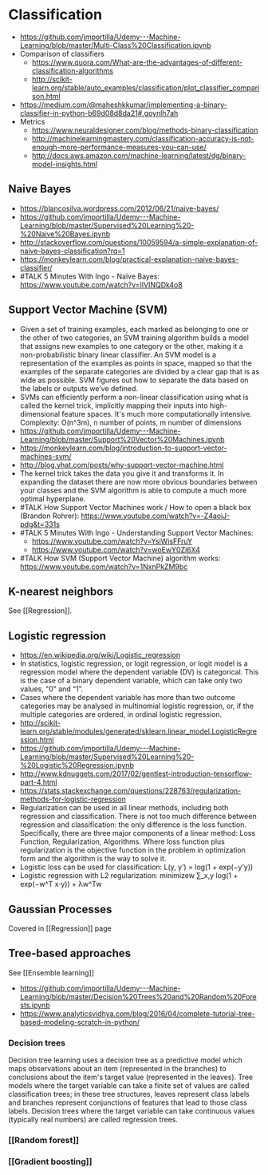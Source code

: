 # Classification

- https://github.com/jmportilla/Udemy---Machine-Learning/blob/master/Multi-Class%20Classification.ipynb
- Comparison of classifiers
	- https://www.quora.com/What-are-the-advantages-of-different-classification-algorithms
	- http://scikit-learn.org/stable/auto_examples/classification/plot_classifier_comparison.html
- https://medium.com/@maheshkkumar/implementing-a-binary-classifier-in-python-b69d08d8da21#.goynlh7ah
- Metrics
	- https://www.neuraldesigner.com/blog/methods-binary-classification
	- http://machinelearningmastery.com/classification-accuracy-is-not-enough-more-performance-measures-you-can-use/
	- http://docs.aws.amazon.com/machine-learning/latest/dg/binary-model-insights.html

## Naive Bayes
- https://blancosilva.wordpress.com/2012/06/21/naive-bayes/
- https://github.com/jmportilla/Udemy---Machine-Learning/blob/master/Supervised%20Learning%20-%20Naive%20Bayes.ipynb
- http://stackoverflow.com/questions/10059594/a-simple-explanation-of-naive-bayes-classification?rq=1
- https://monkeylearn.com/blog/practical-explanation-naive-bayes-classifier/
- #TALK 5 Minutes With Ingo - Naïve Bayes: https://www.youtube.com/watch?v=IlVINQDk4o8

## Support Vector Machine (SVM)
- Given a set of training examples, each marked as belonging to one or the other of two categories, an SVM training algorithm builds a model that assigns new examples to one category or the other, making it a non-probabilistic binary linear classifier. An SVM model is a representation of the examples as points in space, mapped so that the examples of the separate categories are divided by a clear gap that is as wide as possible. SVM figures out how to separate the data based on the labels or outputs we’ve defined.
- SVMs can efficiently perform a non-linear classification using what is called the kernel trick, implicitly mapping their inputs into high-dimensional feature spaces. It's much more computationally intensive. Complexity: O(n^3m), n number of points, m number of dimensions
- https://github.com/jmportilla/Udemy---Machine-Learning/blob/master/Support%20Vector%20Machines.ipynb
- https://monkeylearn.com/blog/introduction-to-support-vector-machines-svm/
- http://blog.yhat.com/posts/why-support-vector-machine.html
- The kernel trick takes the data you give it and transforms it. In expanding the dataset there are now more obvious boundaries between your classes and the SVM algorithm is able to compute a much more optimal hyperplane.
- #TALK How Support Vector Machines work / How to open a black box (Brandon Rohrer): https://www.youtube.com/watch?v=-Z4aojJ-pdg&t=331s
- #TALK 5 Minutes With Ingo - Understanding Support Vector Machines: 
	- https://www.youtube.com/watch?v=YsiWisFFruY
	- https://www.youtube.com/watch?v=woEwY0Zi6X4
- #TALK How SVM (Support Vector Machine) algorithm works: https://www.youtube.com/watch?v=1NxnPkZM9bc

## K-nearest neighbors
See [[Regression]].

## Logistic regression
- https://en.wikipedia.org/wiki/Logistic_regression
- In statistics, logistic regression, or logit regression, or logit model is a regression model where the dependent variable (DV) is categorical. This is the case of a binary dependent variable, which can take only two values, "0" and “1”.
- Cases where the dependent variable has more than two outcome categories may be analysed in multinomial logistic regression, or, if the multiple categories are ordered, in ordinal logistic regression.
- http://scikit-learn.org/stable/modules/generated/sklearn.linear_model.LogisticRegression.html
- https://github.com/jmportilla/Udemy---Machine-Learning/blob/master/Supervised%20Learning%20-%20Logistic%20Regression.ipynb
- http://www.kdnuggets.com/2017/02/gentlest-introduction-tensorflow-part-4.html
- https://stats.stackexchange.com/questions/228763/regularization-methods-for-logistic-regression
- Regularization can be used in all linear methods, including both regression and classification. There is not too much difference between regression and classification: the only difference is the loss function. Specifically, there are three major components of a linear method: Loss Function, Regularization,  Algorithms. Where loss function plus regularization is the objective function in the problem in optimization form and the algorithm is the way to solve it. 
- Logistic loss can be used for classification: L(y, y’) = log(1 + exp(−y’y))
- Logistic regression with L2 regularization: minimizew ∑_x,y log(1 + exp(−w^T x⋅y)) + λw^Tw


## Gaussian Processes
Covered in [[Regression]] page

## Tree-based approaches
See [[Ensemble learning]]
- https://github.com/jmportilla/Udemy---Machine-Learning/blob/master/Decision%20Trees%20and%20Random%20Forests.ipynb
- https://www.analyticsvidhya.com/blog/2016/04/complete-tutorial-tree-based-modeling-scratch-in-python/

### Decision trees
Decision tree learning uses a decision tree as a predictive model which maps observations about an item (represented in the branches) to conclusions about the item's target value (represented in the leaves). Tree models where the target variable can take a finite set of values are called classification trees; in these tree structures, leaves represent class labels and branches represent conjunctions of features that lead to those class labels. Decision trees where the target variable can take continuous values (typically real numbers) are called regression trees.

### [[Random forest]]

### [[Gradient boosting]]

